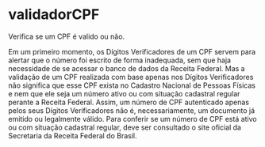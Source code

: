 # validadorCPF
Verifica se um CPF é valido ou não.

Em um primeiro momento, os Dígitos Verificadores de um CPF servem para alertar que o número foi escrito de forma inadequada, sem que haja necessidade de se acessar o banco de dados da Receita Federal. Mas a validação de um CPF realizada com base apenas nos Dígitos Verificadores não significa que esse CPF exista no Cadastro Nacional de Pessoas Físicas e nem que ele seja um número ativo ou com situação cadastral regular perante a Receita Federal.
Assim, um número de CPF autenticado apenas pelos seus Dígitos Verificadores não é, necessariamente, um documento já emitido ou legalmente válido. Para conferir se um número de CPF está ativo ou com situação cadastral regular, deve ser consultado o site oficial da Secretaria da Receita Federal do Brasil.
